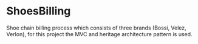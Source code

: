 # ShoesBilling
Shoe chain billing process which consists of three brands (Bossi, Velez, Verlon), for this project the MVC and heritage architecture pattern is used.
